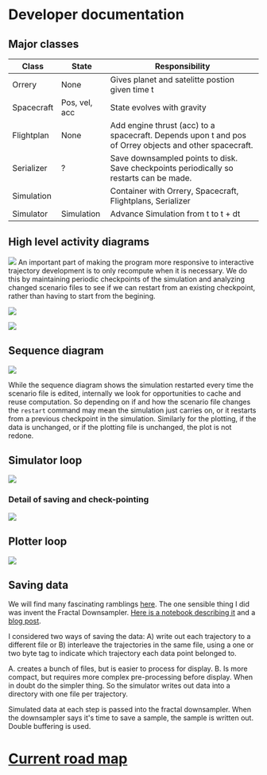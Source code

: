 # Developer documentation

## Major classes

| Class       | State           | Responsibility
| ----------- | --------------- |------------------------------------------
| Orrery      | None            | Gives planet and satelitte postion given time t
| Spacecraft  | Pos, vel, acc   | State evolves with gravity
| Flightplan  | None            | Add engine thrust (acc) to a spacecraft. Depends upon t and pos of Orrey objects and other spacecraft.
| Serializer  | ?               | Save downsampled points to disk. Save checkpoints periodically so restarts can be made.
| Simulation  |                 | Container with Orrery, Spacecraft, Flightplans, Serializer
| Simulator   | Simulation      | Advance Simulation from t to t + dt 

## High level activity diagrams

![](uml/png/startup.png)
An important part of making the program more responsive to interactive
trajectory development is to only recompute when it is necessary. We do this by
maintaining periodic checkpoints of the simulation and analyzing changed
scenario files to see if we can restart from an existing checkpoint, rather than
having to start from the begining.


![](uml/png/simulatorloop.png)

![](uml/png/serialize.png)



## Sequence diagram

![](uml/png/sequence.png)

While the sequence diagram shows the simulation restarted every time the
scenario file is edited, internally we look for opportunities to
cache and reuse computation. So depending on if and how the scenario file
changes the `restart` command may mean the simulation just carries on, or it
restarts from a previous checkpoint in the simulation. Similarly for the
plotting, if the data is unchanged, or if the plotting file is unchanged, the
plot is not redone.

## Simulator loop
![](uml/png/simulatorloop.png)

### Detail of saving and check-pointing
![](uml/png/simulationstep.png)

## Plotter loop
![](uml/png/plotterloop.png)

## Saving data

We will find many fascinating ramblings [here](dev). The one sensible thing I
did was invent the Fractal Downsampler. [Here is a notebook describing
it](dev/adaptive-display-points.ipynb) and a [blog
post](https://kaushikghose.wordpress.com/2017/11/25/adaptively-downsampling-a-curve/).

I considered two ways of saving the data: A) write out each trajectory to a
different file or B) interleave the trajectories in the same file, using a one
or two byte tag to indicate which trajectory each data point belonged to. 

A. creates a bunch of files, but is easier to process for display. B. Is more
compact, but requires more complex pre-processing before display. When in doubt
do the simpler thing. So the simulator writes out data into a directory with one
file per trajectory.

Simulated data at each step is passed into the fractal downsampler. When the
downsampler says it's time to save a sample, the sample is written out. Double
buffering is used.


# [Current road map](roadmap.md)